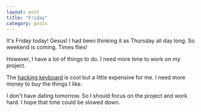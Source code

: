```yaml
---
layout: post
title: "Friday"
category: posts
---
```


It's Friday today! Gesus! I had been thinking it as Thursday all day
long. So weekend is coming. Times flies!

However, I have a lot of things to do. I need more time to work on my
project.

The
[hacking keyboard](http://www.amazon.co.jp/gp/product/B000EXXEWE/ref=s9_simh_gw_p147_d0_i1?pf_rd_m=AN1VRQENFRJN5&pf_rd_s=center-2&pf_rd_r=0VFBE72XWWFVA1HMEY9M&pf_rd_t=101&pf_rd_p=155416469&pf_rd_i=489986)
is cool but a little expensive for me. I need more money to buy the
things I like.

I don't have dating tomorrow. So I should focus on the project and
work hard. I hope that time could be slowed down.
